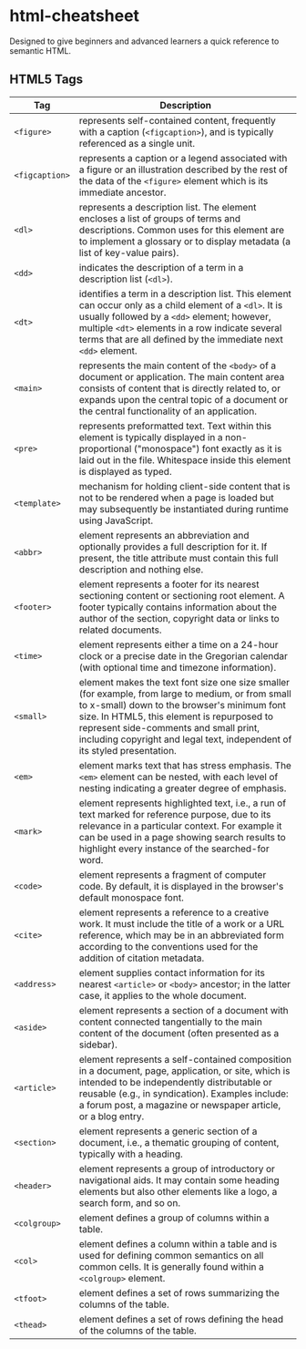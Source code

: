 # html-cheatsheet
Designed to give beginners and advanced learners a quick reference to semantic HTML.

## HTML5 Tags

| Tag | Description |
| --- | ----------- |
| `<figure>` | represents self-contained content, frequently with a caption (`<figcaption>`), and is typically referenced as a single unit. |
| `<figcaption>` | represents a caption or a legend associated with a figure or an illustration described by the rest of the data of the `<figure>` element which is its immediate ancestor. |
| `<dl>` | represents a description list. The element encloses a list of groups of terms and descriptions. Common uses for this element are to implement a glossary or to display metadata (a list of key-value pairs). |
| `<dd>` | indicates the description of a term in a description list (`<dl>`). |
| `<dt>` | identifies a term in a description list. This element can occur only as a child element of a `<dl>`. It is usually followed by a `<dd>` element; however, multiple `<dt>` elements in a row indicate several terms that are all defined by the immediate next `<dd>` element. |
| `<main>` | represents the main content of  the `<body>` of a document or application. The main content area consists of content that is directly related to, or expands upon the central topic of a document or the central functionality of an application. |
| `<pre>` | represents preformatted text. Text within this element is typically displayed in a non-proportional ("monospace") font exactly as it is laid out in the file. Whitespace inside this element is displayed as typed. |
| `<template>` | mechanism for holding client-side content that is not to be rendered when a page is loaded but may subsequently be instantiated during runtime using JavaScript. |
| `<abbr>` | element represents an abbreviation and optionally provides a full description for it. If present, the title attribute must contain this full description and nothing else. |
| `<footer>` | element represents a footer for its nearest sectioning content or sectioning root element. A footer typically contains information about the author of the section, copyright data or links to related documents. |
| `<time>` | element represents either a time on a 24-hour clock or a precise date in the Gregorian calendar (with optional time and timezone information). |
| `<small>` | element makes the text font size one size smaller (for example, from large to medium, or from small to x-small) down to the browser's minimum font size.  In HTML5, this element is repurposed to represent side-comments and small print, including copyright and legal text, independent of its styled presentation. |
| `<em>` | element marks text that has stress emphasis. The `<em>` element can be nested, with each level of nesting indicating a greater degree of emphasis. |
| `<mark>` | element represents highlighted text, i.e., a run of text marked for reference purpose, due to its relevance in a particular context. For example it can be used in a page showing search results to highlight every instance of the searched-for word. |
| `<code>` | element represents a fragment of computer code. By default, it is displayed in the browser's default monospace font. |
| `<cite>` | element represents a reference to a creative work. It must include the title of a work or a URL reference, which may be in an abbreviated form according to the conventions used for the addition of citation metadata. |
| `<address>` | element supplies contact information for its nearest `<article>` or `<body>` ancestor; in the latter case, it applies to the whole document. |
| `<aside>` | element represents a section of a document with content connected tangentially to the main content of the document (often presented as a sidebar). |
| `<article>` | element represents a self-contained composition in a document, page, application, or site, which is intended to be independently distributable or reusable (e.g., in syndication). Examples include: a forum post, a magazine or newspaper article, or a blog entry. |
| `<section>` |  element represents a generic section of a document, i.e., a thematic grouping of content, typically with a heading. |
| `<header>` | element represents a group of introductory or navigational aids. It may contain some heading elements but also other elements like a logo, a search form, and so on. |
| `<colgroup>` | element defines a group of columns within a table. |
| `<col>` | element defines a column within a table and is used for defining common semantics on all common cells. It is generally found within a `<colgroup>` element. |
| `<tfoot>` | element defines a set of rows summarizing the columns of the table. |
| `<thead>` | element defines a set of rows defining the head of the columns of the table. | 

